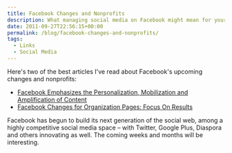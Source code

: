 ```yaml
---
title: Facebook Changes and Nonprofits
description: What managing social media on Facebook might mean for your organization, thanks to recent changes.
date: 2011-09-27T22:56:15+00:00
permalink: /blog/facebook-changes-and-nonprofits/
tags:
  - Links
  - Social Media
---
```


Here's two of the best articles I've read about Facebook's upcoming changes and nonprofits:

  * [Facebook Emphasizes the Personalization, Mobilization and Amplification of Content](http://www.edelmandigital.com/2011/09/26/facebook-emphasizes-the-personalization-mobilization-and-amplification-of-content/)
  * [Facebook Changes for Organization Pages: Focus On Results](http://www.bethkanter.org/fb-changes/)

Facebook has begun to build its next generation of the social web, among a highly competitive social media space – with Twitter, Google Plus, Diaspora and others innovating as well. The coming weeks and months will be interesting.